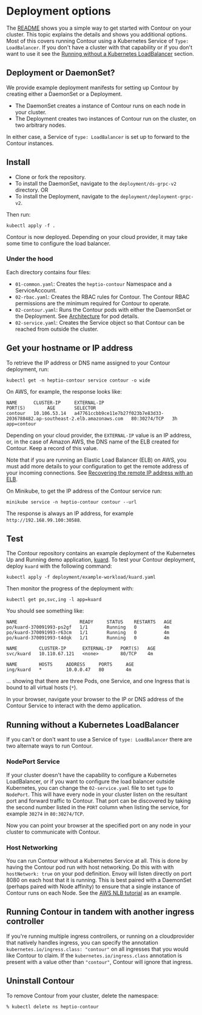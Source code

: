 # Deployment options

The [README][0] shows you a simple way to get started with Contour on your cluster. This topic explains the details and shows you additional options.  Most of this covers running Contour using a Kubernetes Service of `Type: LoadBalancer`. If you don't have a cluster with that capability or if you don't want to use it see the [Running without a Kubernetes LoadBalancer](#running-without-a-kubernetes-loadbalancer) section.

## Deployment or DaemonSet?

We provide example deployment manifests for setting up Contour by creating either a DaemonSet or a Deployment.

- The DaemonSet creates a instance of Contour runs on each node in your cluster.
- The Deployment creates two instances of Contour run on the cluster, on two arbitrary nodes.

In either case, a Service of `type: LoadBalancer` is set up to forward to the Contour instances.

## Install

- Clone or fork the repository.
- To install the DaemonSet, navigate to the `deployment/ds-grpc-v2` directory. OR
- To install the Deployment, navigate to the `deployment/deployment-grpc-v2`.

Then run:

```
kubectl apply -f .
```

Contour is now deployed. Depending on your cloud provider, it may take some time to configure the load balancer.

### Under the hood

Each directory contains four files:

* `01-common.yaml`: Creates the `heptio-contour` Namespace and a ServiceAccount.
* `02-rbac.yaml`: Creates the RBAC rules for Contour. The Contour RBAC permissions are the minimum required for Contour to operate.
* `02-contour.yaml`: Runs the Contour pods with either the DaemonSet or the Deployment. See [Architecture][1] for pod details.
* `02-service.yaml`: Creates the Service object so that Contour can be reached from outside the cluster.

## Get your hostname or IP address

To retrieve the IP address or DNS name assigned to your Contour deployment, run:

```
kubectl get -n heptio-contour service contour -o wide
```

On AWS, for example, the response looks like:

```
NAME      CLUSTER-IP     EXTERNAL-IP                                                                    PORT(S)        AGE       SELECTOR
contour   10.106.53.14   a47761ccbb9ce11e7b27f023b7e83d33-2036788482.ap-southeast-2.elb.amazonaws.com   80:30274/TCP   3h        app=contour
```

Depending on your cloud provider, the `EXTERNAL-IP` value is an IP address, or, in the case of Amazon AWS, the DNS name of the ELB created for Contour. Keep a record of this value.

Note that if you are running an Elastic Load Balancer (ELB) on AWS, you must add more details to your configuration to get the remote address of your incoming connections. See [Recovering the remote IP address with an ELB](tls.md/#recovering-the-remote-IP-address-with-an-ELB).

On Minikube, to get the IP address of the Contour service run:

```
minikube service -n heptio-contour contour --url
```

The response is always an IP address, for example `http://192.168.99.100:30588`.

## Test

The Contour repository contains an example deployment of the Kubernetes Up and Running demo application, [kuard][2].
To test your Contour deployment, deploy `kuard` with the following command:

```
kubectl apply -f deployment/example-workload/kuard.yaml
```

Then monitor the progress of the deployment with:

```
kubectl get po,svc,ing -l app=kuard
```

You should see something like:

```
NAME                       READY     STATUS    RESTARTS   AGE
po/kuard-370091993-ps2gf   1/1       Running   0          4m
po/kuard-370091993-r63cm   1/1       Running   0          4m
po/kuard-370091993-t4dqk   1/1       Running   0          4m

NAME        CLUSTER-IP      EXTERNAL-IP   PORT(S)   AGE
svc/kuard   10.110.67.121   <none>        80/TCP    4m

NAME        HOSTS     ADDRESS     PORTS     AGE
ing/kuard   *         10.0.0.47   80        4m
```

... showing that there are three Pods, one Service, and one Ingress that is bound to all virtual hosts (`*`).

In your browser, navigate your browser to the IP or DNS address of the Contour Service to interact with the demo application.

## Running without a Kubernetes LoadBalancer

If you can't or don't want to use a Service of `type: LoadBalancer` there are two alternate ways to run Contour.

### NodePort Service

If your cluster doesn't have the capability to configure a Kubernetes LoadBalancer, or if you want to configure the load balancer outside Kubernetes, you can change the `02-service.yaml` file to set `type` to `NodePort`.  This will have every node in your cluster listen on the resultant port and forward traffic to Contour.  That port can be discovered by taking the second number listed in the `PORT` column when listing the service, for example `30274` in `80:30274/TCP`.

Now you can point your browser at the specified port on any node in your cluster to communicate with Contour.

### Host Networking

You can run Contour without a Kubernetes Service at all.
This is done by having the Contour pod run with host networking.
Do this with with `hostNetwork: true` on your pod definition.
Envoy will listen directly on port 8080 on each host that it is running.
This is best paired with a DaemonSet (perhaps paired with Node affinity) to ensure that a single instance of Contour runs on each Node.
See the [AWS NLB tutorial][3] as an example.

## Running Contour in tandem with another ingress controller

If you're running multiple ingress controllers, or running on a cloudprovider that natively handles ingress, you can specify the annotation `kubernetes.io/ingress.class: "contour"` on all ingresses that you would like Contour to claim.
If the `kubernetes.io/ingress.class` annotation is present with a value other than `"contour"`, Contour will ignore that ingress.

## Uninstall Contour

To remove Contour from your cluster, delete the namespace:

```
% kubectl delete ns heptio-contour
```


[0]: ../README.md#get-started
[1]: /architecture.md
[2]: https://github.com/kubernetes-up-and-running/kuard
[3]: deploy-aws-nlb.md
